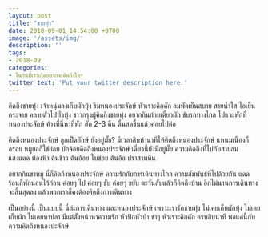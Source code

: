 ```yaml
---
layout: post
title: "ชายทุ่ง"
date: 2018-09-01 14:54:00 +0700
image: '/assets/img/'
description: ''
tags:
- 2018-09
categories:
- ในวันที่เราเกิดอยากจะคิดถึงใคร
twitter_text: 'Put your twitter description here.'
---
```

คิดถึงชายทุ่ง เจ้าหนุ่มลงเก็บผักบุ้ง ริมหนองประจักษ์ หัวเราะคิกคัก ลมพัดเย็นสบาย สายน้ำใส ไอเย็นกระจาย คลายตัวไปทั่วทุ่ง ชาวกรุงผู้คิดถึงชายทุ่ง อยากกินก๋วยเตี๋ยวผัก ขับรถทางไกล ไปแวะพักที่หนองประจักษ์ ค้างที่นี่หาที่พัก สัก 2-3 คืน ตื่นสดชื่นแล้วค่อยไปต่อ

คิดถึงหนองประจักษ์ ลูกเป็ดยักษ์ ยังอยู่มั๊ย? มีเวลาสิบห้านาทีให้คิดถึงหนองประจักษ์ แหนมเนืองก็อร่อย หมูยอก็ใช่ย่อย บักจ้อยคิดถึงหนองประจักษ์ เดี๋ยวนี้ยังมีอยู่มั๊ย ความคิดถึงที่ไปกับสายลม แสงแดด ท้องฟ้า ต้นข้าว ต้นอ้อย ใบข่อย ต้นอ้อ ปราสาทหิน

อยากกินขาหมู นี่ก็คิดถึงหนองประจักษ์ ความรักกับการเดินทางไกล ความสัมพันธ์ที่ไปด้วยกัน แดดร้อนก็พักนอนไว้ก่อน ค่อยๆ ไป ค่อยๆ ขับ ค่อยๆ ขยับ ตะวันลับแล้วก็คิดถึงบ้าน อีกไม่นานการเดินทางจะสิ้นสุดลง แล้วพวกเราก็คงต้องคิดถึงการเดินทาง

เป็นอย่างนี้ เป็นแบบนี้ นี่ล่ะการเดินทาง และหนองประจักษ์ เพราะเรารักชายทุ่ง ไม่เคยเก็บผักบุ้ง ไม่เคยเก็บผัก ไม่เคยหาปลา มีแต่ตั้งหน้าหาความรัก หัวปักหัวปำ ขำๆ หัวเราะคิกคัก ครบสิบนาที พอแค่นี้กับความคิดถึงหนองปะจักษ์
